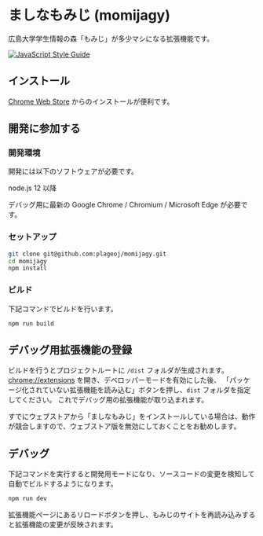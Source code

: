 # ましなもみじ (momijagy)

広島大学学生情報の森「もみじ」が多少マシになる拡張機能です。

[![JavaScript Style Guide](https://cdn.rawgit.com/standard/standard/master/badge.svg)](https://github.com/standard/standard)

## インストール

[Chrome Web Store](https://chrome.google.com/webstore/detail/%E3%81%BE%E3%81%97%E3%81%AA%E3%82%82%E3%81%BF%E3%81%98/bngbbjmfooocodklnppanoopdddpfloh) からのインストールが便利です。

## 開発に参加する

### 開発環境

開発には以下のソフトウェアが必要です。

node.js 12 以降

デバッグ用に最新の Google Chrome / Chromium / Microsoft Edge が必要です。

### セットアップ

```bash
git clone git@github.com:plageoj/momijagy.git
cd momijagy
npm install
```

### ビルド

下記コマンドでビルドを行います。

```bash
npm run build
```

## デバッグ用拡張機能の登録

ビルドを行うとプロジェクトルートに `/dist` フォルダが生成されます。
[chrome://extensions](chrome://extensions) を開き、デベロッパーモードを有効にした後、
「パッケージ化されていない拡張機能を読み込む」ボタンを押し、`dist` フォルダを指定してください。
これでデバッグ用の拡張機能が取り込まれます。

すでにウェブストアから「ましなもみじ」をインストールしている場合は、動作が競合しますので、ウェブストア版を無効にしておくことをお勧めします。

## デバッグ

下記コマンドを実行すると開発用モードになり、ソースコードの変更を検知して自動でビルドするようになります。

```bash
npm run dev
```

拡張機能ページにあるリロードボタンを押し、もみじのサイトを再読み込みすると拡張機能の変更が反映されます。

